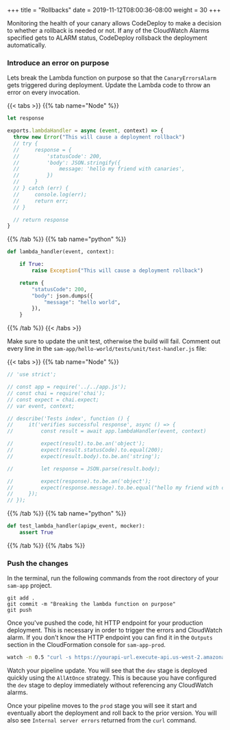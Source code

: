 +++
title = "Rollbacks"
date = 2019-11-12T08:00:36-08:00
weight = 30
+++

Monitoring the health of your canary allows CodeDeploy to make a decision to whether a rollback is
needed or not. If any of the CloudWatch Alarms specified gets to ALARM status, CodeDeploy rollsback
the deployment automatically.

### Introduce an error on purpose

Lets break the Lambda function on purpose so that the `CanaryErrorsAlarm` gets triggered during
deployment. Update the Lambda code to throw an error on every invocation.

{{< tabs >}}
{{% tab name="Node" %}}

```javascript
let response

exports.lambdaHandler = async (event, context) => {
  throw new Error("This will cause a deployment rollback")
  // try {
  //     response = {
  //         'statusCode': 200,
  //         'body': JSON.stringify({
  //             message: 'hello my friend with canaries',
  //         })
  //     }
  // } catch (err) {
  //     console.log(err);
  //     return err;
  // }

  // return response
}
```

{{% /tab %}}
{{% tab name="python" %}}

```python
def lambda_handler(event, context):

    if True:
        raise Exception("This will cause a deployment rollback")

    return {
        "statusCode": 200,
        "body": json.dumps({
            "message": "hello world",
        }),
    }
```

{{% /tab %}}
{{< /tabs >}}

Make sure to update the unit test, otherwise the build will fail. Comment out every line in the
`sam-app/hello-world/tests/unit/test-handler.js` file:

{{< tabs >}}
{{% tab name="Node" %}}

```javascript
// 'use strict';

// const app = require('../../app.js');
// const chai = require('chai');
// const expect = chai.expect;
// var event, context;

// describe('Tests index', function () {
//     it('verifies successful response', async () => {
//         const result = await app.lambdaHandler(event, context)

//         expect(result).to.be.an('object');
//         expect(result.statusCode).to.equal(200);
//         expect(result.body).to.be.an('string');

//         let response = JSON.parse(result.body);

//         expect(response).to.be.an('object');
//         expect(response.message).to.be.equal("hello my friend with canaries");
//     });
// });
```

{{% /tab %}}
{{% tab name="python" %}}

```python
def test_lambda_handler(apigw_event, mocker):
    assert True
```

{{% /tab %}}
{{% /tabs %}}

### Push the changes

In the terminal, run the following commands from the root directory of your `sam-app` project.

```
git add .
git commit -m "Breaking the lambda function on purpose"
git push
```

Once you've pushed the code, hit HTTP endpoint for your production deployment. This is necessary in
order to trigger the errors and CloudWatch alarm. If you don't know the HTTP endpoint you can find
it in the `Outputs` section in the CloudFormation console for `sam-app-prod`.

```bash
watch -n 0.5 "curl -s https://yourapi-url.execute-api.us-west-2.amazonaws.com/Prod/hello/"
```

Watch your pipeline update. You will see that the `dev` stage is deployed quickly using the
`AllAtOnce` strategy. This is because you have configured the `dev` stage to deploy immediately without
referencing any CloudWatch alarms.

Once your pipeline moves to the `prod` stage you will see it start and eventually abort the
deployment and roll back to the prior version. You will also see `Internal server errors` returned
from the `curl` command.
